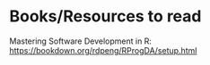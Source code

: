 # Books/Resources to read

 Mastering Software Development in R: https://bookdown.org/rdpeng/RProgDA/setup.html
